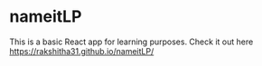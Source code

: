 # nameitLP
This is a basic React app for learning purposes.
Check it out here https://rakshitha31.github.io/nameitLP/ 
